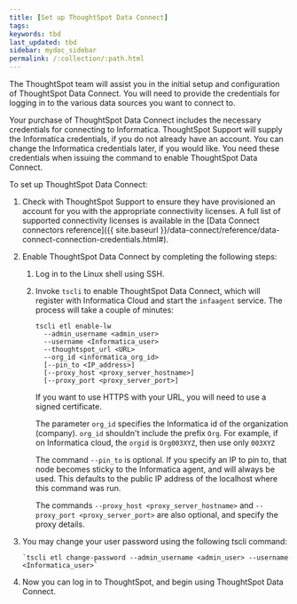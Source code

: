 ```yaml
---
title: [Set up ThoughtSpot Data Connect]
tags:
keywords: tbd
last_updated: tbd
sidebar: mydoc_sidebar
permalink: /:collection/:path.html
---
```

The ThoughtSpot team will assist you in the initial setup and configuration of ThoughtSpot Data Connect. You will need to provide the credentials for logging in to the various data sources you want to connect to.

Your purchase of ThoughtSpot Data Connect includes the necessary credentials for connecting to Informatica. ThoughtSpot Support will supply the Informatica credentials, if you do not already have an account. You can change the Informatica credentials later, if you would like. You need these credentials when issuing the command to enable ThoughtSpot Data Connect.

To set up ThoughtSpot Data Connect:

1. Check with ThoughtSpot Support to ensure they have provisioned an account for you with the appropriate connectivity licenses.
    A full list of supported connectivity licenses is available in the [Data Connect connectors reference]({{ site.baseurl }}/data-connect/reference/data-connect-connection-credentials.html#).
2. Enable ThoughtSpot Data Connect by completing the following steps:
    1. Log in to the Linux shell using SSH.
    2. Invoke `tscli` to enable ThoughtSpot Data Connect, which will register with Informatica Cloud and start the `infaagent` service.
        The process will take a couple of minutes:

        ```
        tscli etl enable-lw
          --admin_username <admin_user>
          --username <Informatica_user>
          --thoughtspot_url <URL>
          --org_id <informatica_org_id>
          [--pin_to <IP_address>]
          [--proxy_host <proxy_server_hostname>]
          [--proxy_port <proxy_server_port>]
        ```

        If you want to use HTTPS with your URL, you will need to use a signed certificate.

        The parameter `org_id` specifies the Informatica id of the organization \(company\). `org_id` shouldn't include the prefix `Org`. For example, if on Informatica cloud, the `orgid` is `Org003XYZ`, then use only `003XYZ`

        The command `--pin_to` is optional. If you specify an IP to pin to, that node becomes sticky to the Informatica agent, and will always be used. This defaults to the public IP address of the localhost where this command was run.

        The commands `--proxy_host <proxy_server_hostname>` and `--proxy_port <proxy_server_port>` are also optional, and specify the proxy details.

3. You may change your user password using the following tscli command:

    ```
    `tscli etl change-password --admin_username <admin_user> --username <Informatica_user>`
    ```

4. Now you can log in to ThoughtSpot, and begin using ThoughtSpot Data Connect.
